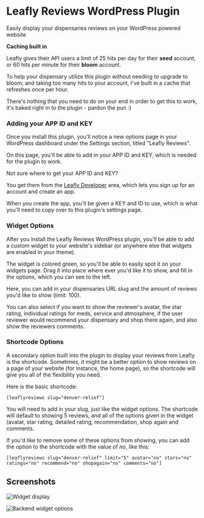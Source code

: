 # Leafly Reviews WordPress Plugin
Easily display your dispensaries reviews on your WordPress powered website

**Caching built in**

Leafly gives their API users a limit of 25 hits per day for their **seed** account, or 60 hits per minute for their **bloom** account.

To help your dispensary utilize this plugin without needing to upgrade to bloom, and taking too many hits to your account, I've built in a cache that refreshes once per hour.

There's nothing that you need to do on your end in order to get this to work, it's baked right in to the plugin - pardon the pun :)

### Adding your APP ID and KEY

Once you install this plugin, you'll notice a new options page in your WordPress dashboard under the Settings section, titled "Leafly Reviews".

On this page, you'll be able to add in your APP ID and KEY, which is needed for the plugin to work.

Not sure where to get your APP ID and KEY?

You get them from the [Leafly Developer](https://developer.leafly.com) area, which lets you sign up for an account and create an app.

When you create the app, you'll be given a KEY and ID to use, which is what you'll need to copy over to this plugin's settings page.

### Widget Options
After you install the Leafly Reviews WordPress plugin, you'll be able to add a custom widget to your website's sidebar (or anywhere else that widgets are enabled in your theme).

The widget is colored green, so you'll be able to easily spot it on your widgets page. Drag it into place where ever you'd like it to show, and fill in the options, which you can see to the left.

Here, you can add in your dispensaries URL slug and the amount of reviews you'd like to show (limit: 100). 

You can also select if you want to show the reviewer's avatar, the star rating, individual ratings for meds, service and atmosphere, if the user reviewer would recommend your dispensary and shop there again, and also show the reviewers comments.

### Shortcode Options

A secondary option built into the plugin to display your reviews from Leafly is the shortcode. Sometimes, it might be a better option to show reviews on a page of your website (for instance, the home page), so the shortcode will give you all of the flexibility you need.

Here is the basic shortcode:

`[leaflyreviews slug="denver-relief"]`

You will need to add in your slug, just like the widget options. The shortcode will default to showing 5 reviews, and all of the options given in the widget (avatar, star rating, detailed rating, recommendation, shop again and comments.

If you'd like to remove some of these options from showing, you can add the option to the shortcode with the value of *no*, like this:

`[leaflyreviews slug="denver-relief" limit="5" avatar="no" stars="no" ratings="no" recommend="no" shopagain="no" comments="no"]`

## Screenshots

![Widget display](https://robertdevore.com/wp-content/uploads/2015/10/leafly-reviews-wordpress-plugin-display.jpg)

![Backend widget options](https://robertdevore.com/wp-content/uploads/2015/10/leafly-reviews-wordpress-plugin-widget.jpg)

